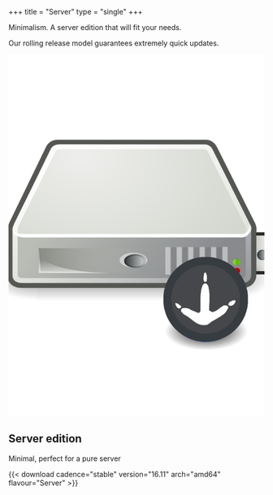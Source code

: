 +++
title = "Server"
type = "single"
+++

Minimalism. A server edition that will fit your needs.

Our rolling release model guarantees extremely quick updates.

[![](/img/sabayon-server.png)](http://dl.sabayon.org/stable/Sabayon_Linux_16.11_amd64_Server.iso)

## Server edition

Minimal, perfect for a pure server

{{< download cadence="stable" version="16.11" arch="amd64" flavour="Server" >}}
